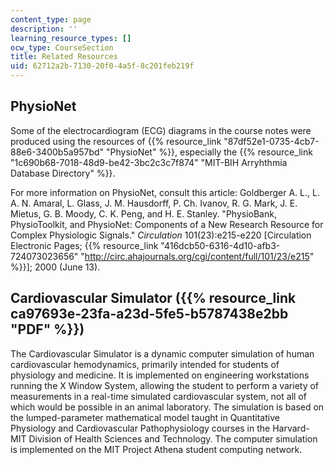 ```yaml
---
content_type: page
description: ''
learning_resource_types: []
ocw_type: CourseSection
title: Related Resources
uid: 62712a2b-7130-20f0-4a5f-8c201feb219f
---
```


PhysioNet
---------

Some of the electrocardiogram (ECG) diagrams in the course notes were produced using the resources of {{% resource_link "87df52e1-0735-4cb7-88e6-3400b5a957bd" "PhysioNet" %}}, especially the {{% resource_link "1c690b68-7018-48d9-be42-3bc2c3c7f874" "MIT-BIH Arryhthmia Database Directory" %}}.

For more information on PhysioNet, consult this article: Goldberger A. L., L. A. N. Amaral, L. Glass, J. M. Hausdorff, P. Ch. Ivanov, R. G. Mark, J. E. Mietus, G. B. Moody, C. K. Peng, and H. E. Stanley. "PhysioBank, PhysioToolkit, and PhysioNet: Components of a New Research Resource for Complex Physiologic Signals." _Circulation_ 101(23):e215-e220 \[Circulation Electronic Pages; {{% resource_link "416dcb50-6316-4d10-afb3-724073023656" "http://circ.ahajournals.org/cgi/content/full/101/23/e215" %}}\]; 2000 (June 13).

Cardiovascular Simulator ({{% resource_link ca97693e-23fa-a23d-5fe5-b5787438e2bb "PDF" %}})
-----------------------------------------------------------------

The Cardiovascular Simulator is a dynamic computer simulation of human cardiovascular hemodynamics, primarily intended for students of physiology and medicine. It is implemented on engineering workstations running the X Window System, allowing the student to perform a variety of measurements in a real-time simulated cardiovascular system, not all of which would be possible in an animal laboratory. The simulation is based on the lumped-parameter mathematical model taught in Quantitative Physiology and Cardiovascular Pathophysiology courses in the Harvard-MIT Division of Health Sciences and Technology. The computer simulation is implemented on the MIT Project Athena student computing network.
